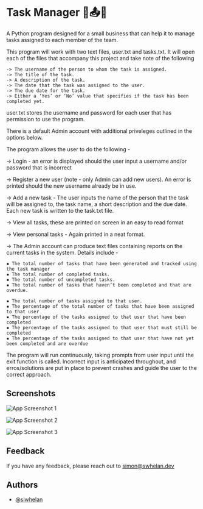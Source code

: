 
# Task Manager 📝📤📆

A Python program designed for a small business that can help it to manage tasks assigned to each member of the team.

This program will work with two text files, user.txt and tasks.txt. It will open each of the files that accompany this project and take note of the following

    -> The username of the person to whom the task is assigned.
    -> The title of the task.
    -> A description of the task.
    -> The date that the task was assigned to the user.
    -> The due date for the task.
    -> Either a ‘Yes’ or ‘No’ value that specifies if the task has been completed yet.

user.txt stores the username and password for each user that has permission to use the program.

There is a default Admin account with additional priveleges outlined in the options below.

The program allows the user to do the following -

-> Login - an error is displayed should the user input a username and/or password that is incorrect

-> Register a new user (note - only Admin can add new users). An error is printed should the new username already be in use.

-> Add a new task - The user inputs the name of the person that the task will be assigned to, the task name, a short description and the due date. Each new task is written to the task.txt file.

-> View all tasks, these are printed on screen in an easy to read format

-> View personal tasks - Again printed in a neat format.

-> The Admin account can produce text files containing reports on the current tasks in the system. Details include - 

    ▪ The total number of tasks that have been generated and tracked using the task manager
    ▪ The total number of completed tasks.
    ▪ The total number of uncompleted tasks.
    ▪ The total number of tasks that haven’t been completed and that are overdue.

    ▪ The total number of tasks assigned to that user.
    ▪ The percentage of the total number of tasks that have been assigned to that user
    ▪ The percentage of the tasks assigned to that user that have been completed
    ▪ The percentage of the tasks assigned to that user that must still be completed
    ▪ The percentage of the tasks assigned to that user that have not yet been completed and are overdue

The program will run continuously, taking prompts from user input until the exit function is called. Incorrect input is anticipated throughout, and erros/solutions are put in place to prevent crashes and guide the user to the correct approach.

## Screenshots

![App Screenshot 1](https://i.imgur.com/SgD8kIy.jpg)

![App Screenshot 2](https://i.imgur.com/MbvJRu9.jpg)

![App Screenshot 3](https://i.imgur.com/s3spFjo.jpg)

## Feedback

If you have any feedback, please reach out to simon@swhelan.dev



## Authors

- [@siwhelan](https://github.com/siwhelan)


